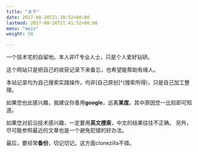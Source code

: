 ```yaml
---
title: "关于"
date: 2017-08-20T21:38:52+08:00
lastmod: 2017-08-28T21:41:52+08:00
menu: "main"
weight: 50

---
```


一个技术宅的自留地。本人非IT专业人士，只是个人爱好钻研。

这个网站只是把自己的收获记录下来备忘，也希望能帮助有缘人。

本站记录均为自己搜索实践操作，均非[自己原创]^(搜索所得)，只是自己加工整理。

如果您也此感兴趣，我建议你善用**google**，远离**某度**。其中原因您一比较即可知道。

如果您对前沿技术感兴趣，一定要用**英文搜索**，中文的结果往往不正确。
另外，尽可能参照最近的文章也是一个避免犯错的好办法。

最后，要经常**备份**，切记切记。这方面clonezilla不错。
